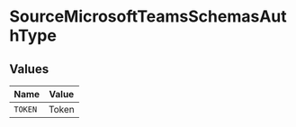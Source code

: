 # SourceMicrosoftTeamsSchemasAuthType


## Values

| Name    | Value   |
| ------- | ------- |
| `TOKEN` | Token   |